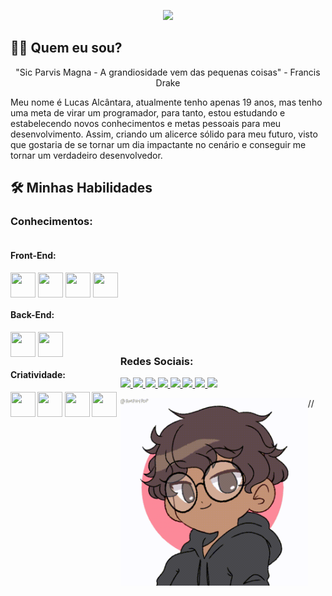 <p align="center">
  <!-- Typing SVG by DenverCoder1 - https://github.com/DenverCoder1/readme-typing-svg -->
  <a href="https://github.com/DenverCoder1/readme-typing-svg">
    <img src="https://readme-typing-svg.demolab.com?font=Fira+Code&pause=1000&width=435&lines=Ol%C3%A1%2C+meu+nome+%C3%A9+Lucas+Alc%C3%A2ntara+%F0%9F%91%8B;Atualmente+estudante+de+programa%C3%A7%C3%A3o;Buscando+novos+conhecimentos!+%F0%9F%92%BB" /></a>
</p>

<h2>👦🏾 Quem eu sou?</h2>

  <div align="center">
    <p>"Sic Parvis Magna - A grandiosidade vem das pequenas coisas" - Francis Drake</p>
  </div>

<p>
    Meu nome é Lucas Alcântara, atualmente tenho apenas 19 anos, mas tenho uma meta de virar um programador, para tanto, estou estudando e estabelecendo novos conhecimentos e metas pessoais para meu desenvolvimento. Assim, criando um alicerce sólido para meu futuro, visto que gostaria de se tornar um dia impactante no cenário e conseguir me tornar um verdadeiro desenvolvedor.
</p>

<h2>🛠️ Minhas Habilidades</h2>
<h3>Conhecimentos:</h3>

<div style="display: inline-block">
<h4>Front-End:</h4>
<img align="center" height="40" width="40" src="https://cdn.jsdelivr.net/gh/devicons/devicon/icons/bootstrap/bootstrap-original.svg"/>
<img align="center" height="40" width="40" src="https://cdn.jsdelivr.net/gh/devicons/devicon/icons/css3/css3-original.svg"/>
<img align="center" height="40" width="40" src="https://cdn.jsdelivr.net/gh/devicons/devicon/icons/html5/html5-original.svg"/>
<img align="center" height="40" width="40" src="https://cdn.jsdelivr.net/gh/devicons/devicon/icons/javascript/javascript-original.svg"/>

<h4>Back-End:</h4>
<img align="center" height="40" width="40" src="https://cdn.jsdelivr.net/gh/devicons/devicon/icons/nodejs/nodejs-original-wordmark.svg" />
<img align="center" height="40" width="40" src="https://cdn.jsdelivr.net/gh/devicons/devicon/icons/typescript/typescript-original.svg" />

<h4>Criatividade:<h4>
<img align="center" height="40" width="40" src="https://cdn.jsdelivr.net/gh/devicons/devicon/icons/canva/canva-original.svg" />
<img align="center" height="40" width="40" src="https://cdn.jsdelivr.net/gh/devicons/devicon/icons/figma/figma-original.svg" />
<img align="center" height="40" width="40" src="https://cdn.jsdelivr.net/gh/devicons/devicon/icons/markdown/markdown-original.svg" />
<img align="center" height="40" width="40" src="https://cdn.jsdelivr.net/gh/devicons/devicon/icons/photoshop/photoshop-plain.svg" />
</div>

<div style="display: inline-block">
<h3>Redes Sociais:</h3>
<a href="https://github.com/LucasAlcantaraOF">
  <img src="https://img.shields.io/badge/GitHub-100000?style=for-the-badge&logo=github&logoColor=white">
</a>
<a href="https://www.instagram.com/lucasalcantaraof/">
<img src="https://img.shields.io/badge/Instagram-E4405F?style=for-the-badge&logo=instagram&logoColor=white">
</a>
<a href=https://t.me/LucasAlcantaraa>
<img src="https://img.shields.io/badge/Telegram-2CA5E0?style=for-the-badge&logo=telegram&logoColor=white">
</a>
<a href="https://br.pinterest.com/lucasalencaralcantara/">
<img src="https://img.shields.io/badge/Pinterest-%23E60023.svg?&style=for-the-badge&logo=Pinterest&logoColor=white">
</a>
<a href="https://open.spotify.com/user/lucasalencaralcantara?si=63751c2dfe1e4f2c">
<img src="https://img.shields.io/badge/Spotify-1ED760?&style=for-the-badge&logo=spotify&logoColor=white">
</a>
<a href="https://steamcommunity.com/id/LucasAAlcantara/">
<img src="	https://img.shields.io/badge/Steam-000000?style=for-the-badge&logo=steam&logoColor=white">
</a>

<a href=#>
<img src="https://img.shields.io/badge/LinkedIn-0077B5?style=for-the-badge&logo=linkedin&logoColor=white">
</a>
<a href=#>
<img src="https://img.shields.io/badge/Gmail-D14836?style=for-the-badge&logo=gmail&logoColor=white">
</a>


// <img align="left" height="300" width="300" src="./lucas.gif">
